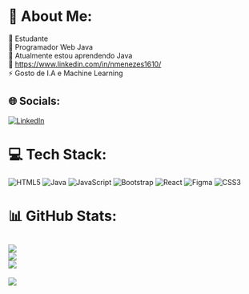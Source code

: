 # 💫 About Me:
🔭 Estudante<br>👯 Programador Web Java<br>🌱 Atualmente estou aprendendo Java<br>💬 https://www.linkedin.com/in/nmenezes1610/<br>⚡ Gosto de I.A e Machine Learning


## 🌐 Socials:
[![LinkedIn](https://img.shields.io/badge/LinkedIn-%230077B5.svg?logo=linkedin&logoColor=white)](https://linkedin.com/in/https://www.linkedin.com/in/nmenezes1610/) 

# 💻 Tech Stack:
![HTML5](https://img.shields.io/badge/html5-%23E34F26.svg?style=for-the-badge&logo=html5&logoColor=white) ![Java](https://img.shields.io/badge/java-%23ED8B00.svg?style=for-the-badge&logo=java&logoColor=white) ![JavaScript](https://img.shields.io/badge/javascript-%23323330.svg?style=for-the-badge&logo=javascript&logoColor=%23F7DF1E) ![Bootstrap](https://img.shields.io/badge/bootstrap-%23563D7C.svg?style=for-the-badge&logo=bootstrap&logoColor=white) ![React](https://img.shields.io/badge/react-%2320232a.svg?style=for-the-badge&logo=react&logoColor=%2361DAFB) 	![Figma](https://img.shields.io/badge/figma-%23F24E1E.svg?style=for-the-badge&logo=figma&logoColor=white) ![CSS3](https://img.shields.io/badge/css3-%231572B6.svg?style=for-the-badge&logo=css3&logoColor=white)
# 📊 GitHub Stats:
![](https://github-readme-stats.vercel.app/api?username=nathanmenezes&theme=dracula&hide_border=false&include_all_commits=true&count_private=true)<br/>
![](https://github-readme-streak-stats.herokuapp.com/?user=nathanmenezes&theme=dracula&hide_border=false)<br/>
![](https://github-readme-stats.vercel.app/api/top-langs/?username=nathanmenezes&theme=dracula&hide_border=false&include_all_commits=true&count_private=true&layout=compact)
---
[![](https://visitcount.itsvg.in/api?id=nathanmenezes&icon=0&color=0)](https://visitcount.itsvg.in)
